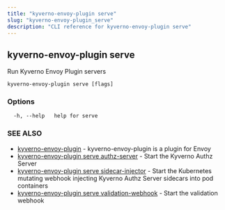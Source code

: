 ```yaml
---
title: "kyverno-envoy-plugin serve"
slug: "kyverno-envoy-plugin_serve"
description: "CLI reference for kyverno-envoy-plugin serve"
---
```


## kyverno-envoy-plugin serve

Run Kyverno Envoy Plugin servers

```
kyverno-envoy-plugin serve [flags]
```

### Options

```
  -h, --help   help for serve
```

### SEE ALSO

* [kyverno-envoy-plugin](kyverno-envoy-plugin.md)	 - kyverno-envoy-plugin is a plugin for Envoy
* [kyverno-envoy-plugin serve authz-server](kyverno-envoy-plugin_serve_authz-server.md)	 - Start the Kyverno Authz Server
* [kyverno-envoy-plugin serve sidecar-injector](kyverno-envoy-plugin_serve_sidecar-injector.md)	 - Start the Kubernetes mutating webhook injecting Kyverno Authz Server sidecars into pod containers
* [kyverno-envoy-plugin serve validation-webhook](kyverno-envoy-plugin_serve_validation-webhook.md)	 - Start the validation webhook


